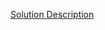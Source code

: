 [Solution Description](https://www.hackerrank.com/challenges/java-currency-formatter/problem?isFullScreen=true)
